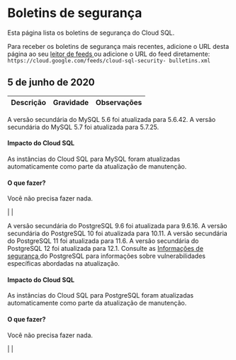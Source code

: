 #  Boletins de segurança

Esta página lista os boletins de segurança do Cloud SQL.

Para receber os boletins de segurança mais recentes, adicione o URL desta
página ao seu [ leitor de feeds
](https://wikipedia.org/wiki/Comparison_of_feed_aggregators) ou adicione o URL
do feed diretamente: ` https://cloud.google.com/feeds/cloud-sql-security-
bulletins.xml `

##  5 de junho de 2020

Descrição  |  Gravidade  |  Observações  
---|---|---  
  
A versão secundária do MySQL 5.6 foi atualizada para 5.6.42. A versão
secundária do MySQL 5.7 foi atualizada para 5.7.25.

####  Impacto do Cloud SQL

As instâncias do Cloud SQL para MySQL foram atualizadas automaticamente como
parte da atualização de manutenção.

####  O que fazer?

Você não precisa fazer nada.

|  |  
  
A versão secundária do PostgreSQL 9.6 foi atualizada para 9.6.16. A versão
secundária do PostgreSQL 10 foi atualizada para 10.11. A versão secundária do
PostgreSQL 11 foi atualizada para 11.6. A versão secundária do PostgreSQL 12
foi atualizada para 12.1. Consulte as [ Informações de segurança
](https://www.postgresql.org/support/security/) do PostgreSQL para informações
sobre vulnerabilidades específicas abordadas na atualização.

####  Impacto do Cloud SQL

As instâncias do Cloud SQL para PostgreSQL foram atualizadas automaticamente
como parte da atualização de manutenção.

####  O que fazer?

Você não precisa fazer nada.

|  |

